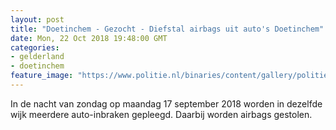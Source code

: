 ```yaml
---
layout: post
title: "Doetinchem - Gezocht - Diefstal airbags uit auto's Doetinchem"
date: Mon, 22 Oct 2018 19:48:00 GMT
categories: 
- gelderland 
- doetinchem 
feature_image: "https://www.politie.nl/binaries/content/gallery/politie/gezocht/verdachten/2018/oktober/02-on/2018426748-1.jpg"
---
```


In de nacht van zondag op maandag 17 september 2018 worden in dezelfde wijk meerdere auto-inbraken gepleegd. Daarbij worden airbags gestolen.
